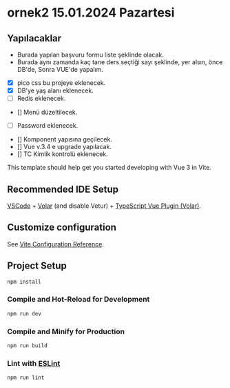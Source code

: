 # ornek2 15.01.2024 Pazartesi

## Yapılacaklar

- Burada yapılan başvuru formu liste şeklinde olacak.
- Burada aynı zamanda kaç tane ders seçtiği sayı şeklinde, yer alsın, önce DB'de, Sonra VUE'de yapalım.
- [x] pico css bu projeye eklenecek.
- [x] DB'ye yaş alanı eklenecek.
- [ ] Redis eklenecek.
- [] Menü düzeltilecek.
- [ ] Password eklenecek.
- [] Komponent yapısına geçilecek.
- [] Vue v.3.4 e upgrade yapılacak.
- [] TC Kimlik kontrolü eklenecek.

This template should help get you started developing with Vue 3 in Vite.

## Recommended IDE Setup

[VSCode](https://code.visualstudio.com/) + [Volar](https://marketplace.visualstudio.com/items?itemName=Vue.volar) (and disable Vetur) + [TypeScript Vue Plugin (Volar)](https://marketplace.visualstudio.com/items?itemName=Vue.vscode-typescript-vue-plugin).

## Customize configuration

See [Vite Configuration Reference](https://vitejs.dev/config/).

## Project Setup

```js
npm install
```

### Compile and Hot-Reload for Development

```sh
npm run dev
```

### Compile and Minify for Production

```sh
npm run build
```

### Lint with [ESLint](https://eslint.org/)

```sh
npm run lint
```
